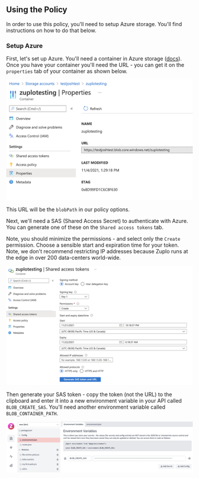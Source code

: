 ## Using the Policy

In order to use this policy, you'll need to setup Azure storage. You'll find
instructions on how to do that below.

### Setup Azure

First, let's set up Azure. You'll need a container in Azure storage
([docs](https://docs.microsoft.com/en-us/azure/storage/common/storage-account-create?tabs=azure-portal)).
Once you have your container you'll need the URL - you can get it on the
`properties` tab of your container as shown below.

![Azure](../../public/media/guides/archiving-requests-to-storage/Untitled.png)

This URL will be the `blobPath` in our policy options.

Next, we'll need a SAS (Shared Access Secret) to authenticate with Azure. You
can generate one of these on the `Shared access tokens` tab.

Note, you should minimize the permissions - and select only the `Create`
permission. Choose a sensible start and expiration time for your token. Note, we
don't recommend restricting IP addresses because Zuplo runs at the edge in over
200 data-centers world-wide.

![Create permission](../../public/media/guides/archiving-requests-to-storage/Untitled_1.png)

Then generate your SAS token - copy the token (not the URL) to the clipboard and
enter it into a new environment variable in your API called `BLOB_CREATE_SAS`.
You'll need another environment variable called `BLOB_CONTAINER_PATH`.

![SAS token](../../public/media/guides/archiving-requests-to-storage/Untitled_2.png)

